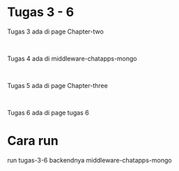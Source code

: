 <h1>Tugas 3 - 6</h1>
<p>Tugas 3 ada di page Chapter-two</p><br/>
<p>Tugas 4 ada di middleware-chatapps-mongo<p><br/>
<p>Tugas 5 ada di page Chapter-three</p><br/>
<p>Tugas 6 ada di page tugas 6</p>
<h1>Cara run</h1>
<p>run tugas-3-6 backendnya middleware-chatapps-mongo</p>
